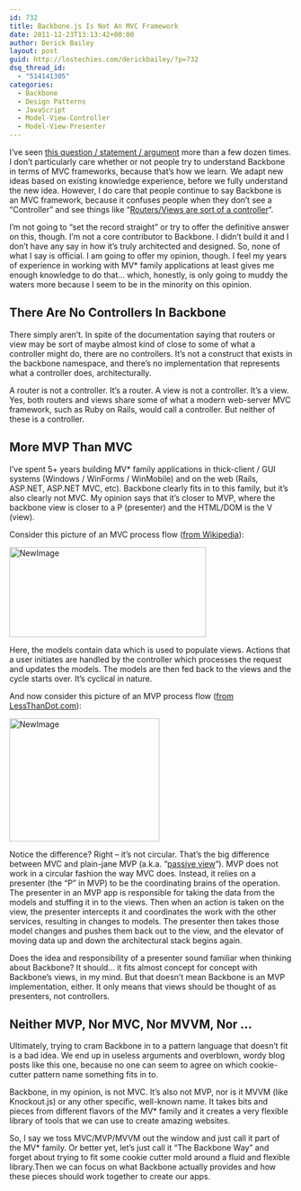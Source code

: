 ```yaml
---
id: 732
title: Backbone.js Is Not An MVC Framework
date: 2011-12-23T13:13:42+00:00
author: Derick Bailey
layout: post
guid: http://lostechies.com/derickbailey/?p=732
dsq_thread_id:
  - "514141305"
categories:
  - Backbone
  - Design Patterns
  - JavaScript
  - Model-View-Controller
  - Model-View-Presenter
---
```

I&#8217;ve seen [this question / statement / argument](https://twitter.com/#!/tbranyen/status/149673338275512321) more than a few dozen times. I don&#8217;t particularly care whether or not people try to understand Backbone in terms of MVC frameworks, because that&#8217;s how we learn. We adapt new ideas based on existing knowledge experience, before we fully understand the new idea. However, I do care that people continue to say Backbone is an MVC framework, because it confuses people when they don&#8217;t see a &#8220;Controller&#8221; and see things like &#8220;[Routers/Views are sort of a controller](http://backbonejs.org/#FAQ-mvc)&#8220;.

I&#8217;m not going to &#8220;set the record straight&#8221; or try to offer the definitive answer on this, though. I&#8217;m not a core contributor to Backbone. I didn&#8217;t build it and I don&#8217;t have any say in how it&#8217;s truly architected and designed. So, none of what I say is official. I am going to offer my opinion, though. I feel my years of experience in working with MV* family applications at least gives me enough knowledge to do that… which, honestly, is only going to muddy the waters more because I seem to be in the minority on this opinion.

## There Are No Controllers In Backbone

There simply aren&#8217;t. In spite of the documentation saying that routers or view may be sort of maybe almost kind of close to some of what a controller might do, there are no controllers. It&#8217;s not a construct that exists in the backbone namespace, and there&#8217;s no implementation that represents what a controller does, architecturally.

A router is not a controller. It&#8217;s a router. A view is not a controller. It&#8217;s a view. Yes, both routers and views share some of what a modern web-server MVC framework, such as Ruby on Rails, would call a controller. But neither of these is a controller.

## More MVP Than MVC

I&#8217;ve spent 5+ years building MV* family applications in thick-client / GUI systems (Windows / WinForms / WinMobile) and on the web (Rails, ASP.NET, ASP.NET MVC, etc). Backbone clearly fits in to this family, but it&#8217;s also clearly not MVC. My opinion says that it&#8217;s closer to MVP, where the backbone view is closer to a P (presenter) and the HTML/DOM is the V (view).

Consider this picture of an MVC process flow ([from Wikipedia](http://en.wikipedia.org/wiki/Model%E2%80%93view%E2%80%93controller)):

<img title="NewImage.png" src="http://lostechies.com/derickbailey/files/2011/12/NewImage1.png" alt="NewImage" width="350" height="160" border="0" />

Here, the models contain data which is used to populate views. Actions that a user initiates are handled by the controller which processes the request and updates the models. The models are then fed back to the views and the cycle starts over. It&#8217;s cyclical in nature.

And now consider this picture of an MVP process flow ([from LessThanDot.com](http://blogs.lessthandot.com/index.php/Architect/DesigningSoftware/model-view-presenter-looking-at-passive)):

<img title="NewImage.png" src="http://lostechies.com/derickbailey/files/2011/12/NewImage2.png" alt="NewImage" width="267" height="219" border="0" />

Notice the difference? Right &#8211; it&#8217;s not circular. That&#8217;s the big difference between MVC and plain-jane MVP (a.k.a. &#8220;[passive view](http://martinfowler.com/eaaDev/PassiveScreen.html)&#8220;). MVP does not work in a circular fashion the way MVC does. Instead, it relies on a presenter (the &#8220;P&#8221; in MVP) to be the coordinating brains of the operation. The presenter in an MVP app is responsible for taking the data from the models and stuffing it in to the views. Then when an action is taken on the view, the presenter intercepts it and coordinates the work with the other services, resulting in changes to models. The presenter then takes those model changes and pushes them back out to the view, and the elevator of moving data up and down the architectural stack begins again.

Does the idea and responsibility of a presenter sound familiar when thinking about Backbone? It should… it fits almost concept for concept with Backbone&#8217;s views, in my mind. But that doesn&#8217;t mean Backbone is an MVP implementation, either. It only means that views should be thought of as presenters, not controllers.

## Neither MVP, Nor MVC, Nor MVVM, Nor &#8230;

Ultimately, trying to cram Backbone in to a pattern language that doesn&#8217;t fit is a bad idea. We end up in useless arguments and overblown, wordy blog posts like this one, because no one can seem to agree on which cookie-cutter pattern name something fits in to.

Backbone, in my opinion, is not MVC. It&#8217;s also not MVP, nor is it MVVM (like Knockout.js) or any other specific, well-known name. It takes bits and pieces from different flavors of the MV* family and it creates a very flexible library of tools that we can use to create amazing websites.

So, I say we toss MVC/MVP/MVVM out the window and just call it part of the MV* family. Or better yet, let&#8217;s just call it &#8220;The Backbone Way&#8221; and forget about trying to fit some cookie cutter mold around a fluid and flexible library.Then we can focus on what Backbone actually provides and how these pieces should work together to create our apps.